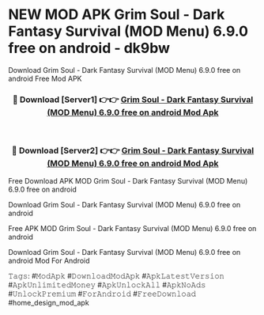 # NEW MOD APK Grim Soul - Dark Fantasy Survival (MOD Menu) 6.9.0 free on android - dk9bw
Download Grim Soul - Dark Fantasy Survival (MOD Menu) 6.9.0 free on android Free Mod APK

<div align="center">
<h3>🔴 Download [Server1] 👉👉 <a href="https://apk-comot.site?title=Grim_Soul_-_Dark_Fantasy_Survival_(MOD_Menu)_6.9.0_free_on_android">Grim Soul - Dark Fantasy Survival (MOD Menu) 6.9.0 free on android Mod Apk</a></h3><br>

<h3>🔴 Download [Server2] 👉👉 <a href="https://apk-comot.site?title=Grim_Soul_-_Dark_Fantasy_Survival_(MOD_Menu)_6.9.0_free_on_android">Grim Soul - Dark Fantasy Survival (MOD Menu) 6.9.0 free on android Mod Apk</a></h3>
</div>


Free Download APK MOD Grim Soul - Dark Fantasy Survival (MOD Menu) 6.9.0 free on android

Download Grim Soul - Dark Fantasy Survival (MOD Menu) 6.9.0 free on android 

Free APK MOD Grim Soul - Dark Fantasy Survival (MOD Menu) 6.9.0 free on android 

Download Grim Soul - Dark Fantasy Survival (MOD Menu) 6.9.0 free on android Mod For Android

𝚃𝚊𝚐𝚜: #𝙼𝚘𝚍𝙰𝚙𝚔 #𝙳𝚘𝚠𝚗𝚕𝚘𝚊𝚍𝙼𝚘𝚍𝙰𝚙𝚔 #𝙰𝚙𝚔𝙻𝚊𝚝𝚎𝚜𝚝𝚅𝚎𝚛𝚜𝚒𝚘𝚗 #𝙰𝚙𝚔𝚄𝚗𝚕𝚒𝚖𝚒𝚝𝚎𝚍𝙼𝚘𝚗𝚎𝚢 #𝙰𝚙𝚔𝚄𝚗𝚕𝚘𝚌𝚔𝙰𝚕𝚕 #𝙰𝚙𝚔𝙽𝚘𝙰𝚍𝚜 #𝚄𝚗𝚕𝚘𝚌𝚔𝙿𝚛𝚎𝚖𝚒𝚞𝚖 #𝙵𝚘𝚛𝙰𝚗𝚍𝚛𝚘𝚒𝚍 #𝙵𝚛𝚎𝚎𝙳𝚘𝚠𝚗𝚕𝚘𝚊𝚍 #home_design_mod_apk